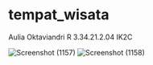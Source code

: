 # tempat_wisata

Aulia Oktaviandri R
3.34.21.2.04
IK2C

![Screenshot (1157)](https://user-images.githubusercontent.com/116175601/212141591-ac39aee0-fa9d-422d-a4ef-9c4718007eea.png)
![Screenshot (1158)](https://user-images.githubusercontent.com/116175601/212141613-4a22362c-546f-4a71-8f6c-ba618acef6f6.png)

